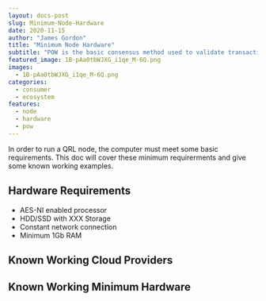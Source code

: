 ```yaml
---
layout: docs-post
slug: Minimum-Node-Hardware
date: 2020-11-15
author: "James Gordon"
title: "Minimum Node Hardware"
subtitle: "POW is the basic consensus method used to validate transactions and agree on the next block in the chain."
featured_image: 1B-pAa0tbWJXG_i1qe_M-6Q.png
images:
  - 1B-pAa0tbWJXG_i1qe_M-6Q.png
categories:
  - consumer
  - ecosystem
features:
  - node
  - hardware
  - pow
---
```


In order to run a QRL node, the computer must meet some basic requirements. This doc will cover these minimum requirerments and give some known working examples.

## Hardware Requirements

- AES-NI enabled processor
- HDD/SSD with XXX Storage
- Constant network connection
- Minimum 1Gb RAM

## Known Working Cloud Providers

## Known Working Minimum Hardware